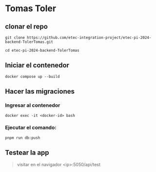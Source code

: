 # Tomas Toler

## clonar el repo
```
git clone https://github.com/etec-integration-project/etec-pi-2024-backend-TolerTomas.git
```
```
cd etec-pi-2024-backend-TolerTomas
```

## Iniciar el contenedor
```
docker compose up --build
```

## Hacer las migraciones

### Ingresar al contenedor
```
docker exec -it <docker-id> bash
```

### Ejecutar el comando:
```
pnpm run db:push
```

## Testear la app
> visitar en el navigador \<ip>:5050/api/test